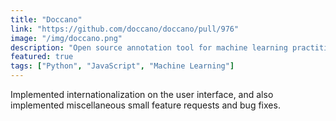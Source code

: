 ```yaml
---
title: "Doccano"
link: "https://github.com/doccano/doccano/pull/976"
image: "/img/doccano.png"
description: "Open source annotation tool for machine learning practitioners. "
featured: true
tags: ["Python", "JavaScript", "Machine Learning"]
---
```


Implemented internationalization on the user interface, and also implemented miscellaneous small feature requests and bug fixes.
